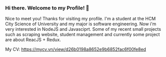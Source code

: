 ### Hi there. Welcome to my Profile! 👋

<!--
**PLHB1712289/PLHB1712289** is a ✨ _special_ ✨ repository because its `README.md` (this file) appears on your GitHub profile.

Here are some ideas to get you started:

- 🔭 I’m currently working on ...
- 🌱 I’m currently learning ...
- 👯 I’m looking to collaborate on ...
- 🤔 I’m looking for help with ...
- 💬 Ask me about ...
- 📫 How to reach me: ...
- 😄 Pronouns: ...
- ⚡ Fun fact: ...
-->

Nice to meet you! Thanks for visiting my profile.
I'm a student at the HCM City Science of University and my major is software engineering.
Now i'm very interested in NodeJS and Javasciprt. Some of my recent small projects such as scraping website, student management and currently some project are about ReacJS + Redux.

My CV: https://mycv.vn/view/d26b0198a8652e9b6852fac6f00fe8ed
